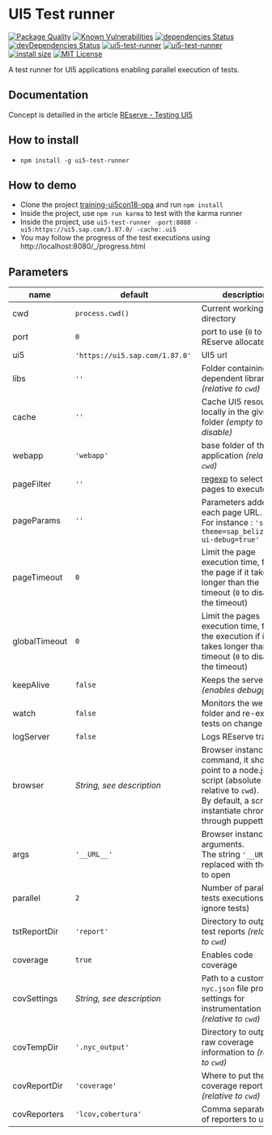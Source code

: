 # UI5 Test runner

[![Package Quality](https://npm.packagequality.com/shield/ui5-test-runner.svg)](https://packagequality.com/#?package=ui5-test-runner)
[![Known Vulnerabilities](https://snyk.io/test/github/ArnaudBuchholz/ui5-test-runner/badge.svg?targetFile=package.json)](https://snyk.io/test/github/ArnaudBuchholz/ui5-test-runner?targetFile=package.json)
[![dependencies Status](https://david-dm.org/ArnaudBuchholz/ui5-test-runner/status.svg)](https://david-dm.org/ArnaudBuchholz/ui5-test-runner)
[![devDependencies Status](https://david-dm.org/ArnaudBuchholz/ui5-test-runner/dev-status.svg)](https://david-dm.org/ArnaudBuchholz/ui5-test-runner?type=dev)
[![ui5-test-runner](https://badge.fury.io/js/ui5-test-runner.svg)](https://www.npmjs.org/package/ui5-test-runner)
[![ui5-test-runner](http://img.shields.io/npm/dm/ui5-test-runner.svg)](https://www.npmjs.org/package/ui5-test-runner)
[![install size](https://packagephobia.now.sh/badge?p=ui5-test-runner)](https://packagephobia.now.sh/result?p=ui5-test-runner)
[![MIT License](https://img.shields.io/badge/License-MIT-yellow.svg)](https://opensource.org/licenses/MIT)

A test runner for UI5 applications enabling parallel execution of tests.

## Documentation

Concept is detailled in the  article [REserve - Testing UI5](https://arnaud-buchholz.medium.com/reserve-testing-ui5-85187d5eb7f1)

## How to install

* `npm install -g ui5-test-runner`

## How to demo

* Clone the project [training-ui5con18-opa](https://github.com/ArnaudBuchholz/training-ui5con18-opa) and run `npm install`
* Inside the project, use `npm run karma` to test with the karma runner
* Inside the project, use `ui5-test-runner -port:8080 -ui5:https://ui5.sap.com/1.87.0/ -cache:.ui5`
* You may follow the progress of the test executions using http://localhost:8080/_/progress.html

## Parameters

| name | default | description |
|---|---|---|
| cwd | `process.cwd()` | Current working directory |
| port | `0` | port to use (`0` to let REserve allocate one) |
| ui5 | `'https://ui5.sap.com/1.87.0'` | UI5 url |
| libs | `''` | Folder containing dependent libraries *(relative to `cwd`)* |
| cache | `''` | Cache UI5 resources locally in the given folder *(empty to disable)* |
| webapp | `'webapp'` | base folder of the web application *(relative to `cwd`)* |
| pageFilter | `''` | [regexp](https://developer.mozilla.org/en-US/docs/Web/JavaScript/Reference/Global_Objects/RegExp) to select which pages to execute |
| pageParams | `''` | Parameters added to each page URL.<br/>For instance : `'sap-ui-theme=sap_belize&sap-ui-debug=true'` |
| pageTimeout | `0` | Limit the page execution time, fails the page if it takes longer than the timeout (`0` to disable the timeout) |
| globalTimeout | `0` | Limit the pages execution time, fails the execution if it takes longer than the timeout (`0` to disable the timeout) |
| keepAlive | `false` | Keeps the server alive *(enables debugging)* |
| watch | `false` | Monitors the webapp folder and re-execute tests on change |
| logServer | `false` | Logs REserve traces |
| browser | *String, see description* | Browser instanciation command, it should point to a node.js script (absolute or relative to `cwd`).<br/>By default, a script will instantiate chromium through puppetteer |
| args | `'__URL__'` | Browser instanciation arguments.<br/>The string `'__URL__'` is replaced with the URL to open |
| parallel | `2` | Number of parallel tests executions (`0` to ignore tests) |
| tstReportDir | `'report'` | Directory to output test reports *(relative to `cwd`)* |
| coverage | `true` | Enables code coverage |
| covSettings | *String, see description* | Path to a custom `nyc.json` file providing settings for instrumentation *(relative to `cwd`)* |
| covTempDir | `'.nyc_output'` | Directory to output raw coverage information to *(relative to `cwd`)* |
| covReportDir | `'coverage'` | Where to put the coverage report files *(relative to `cwd`)* |
| covReporters | `'lcov,cobertura'` | Comma separated list of reporters to use |
